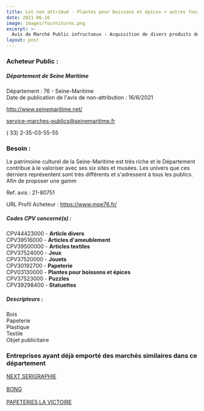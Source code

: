 ```yaml
---
title: Lot non attribué - Plantes pour boissons et épices + autres fournitures
date: 2021-06-16
image: images/fournitures.png
excerpt: >-
  Avis de Marché Public infructueux - Acquisition de divers produits destinés à la vente dans les boutiques des sites et musées du Département de la Seine-Maritime
layout: post
---
```


### Acheteur Public :
##### Département de Seine Maritime
Département : 76 - Seine-Maritime<br/>
Date de publication de l'avis de non-attribution : 16/6/2021


http://www.seinemaritime.net/

service-marches-publics@seinemaritime.fr

( 33) 2-35-03-55-55
### Besoin :

Le patrimoine culturel de la Seine-Maritime est très riche et le Département contribue à le valoriser avec ses six sites et musées. Les univers que ces derniers représentent sont très différents et s'adressent à tous les publics. Afin de proposer une gamm

Ref. avis : 21-80751

URL Profil Acheteur : https://www.mpe76.fr/

##### Codes CPV concerné(s) :
CPV44423000 - **Article divers** <br/>
CPV39516000 - **Articles d'ameublement** <br/>
CPV39500000 - **Articles textiles** <br/>
CPV37524000 - **Jeux** <br/>
CPV37520000 - **Jouets** <br/>
CPV30192700 - **Papeterie** <br/>
CPV03130000 - **Plantes pour boissons et épices** <br/>
CPV37523000 - **Puzzles** <br/>
CPV39298400 - **Statuettes** <br/>

##### Descripteurs :
Bois <br/>
Papeterie <br/>
Plastique <br/>
Textile <br/>
Objet publicitaire <br/>

### Entreprises ayant déjà emporté des marchés similaires dans ce département
<a href="/entreprise-563/siren-450131123">NEXT SERIGRAPHIE</a><br/><br/>
<a href="/entreprise-574/siren-775695299">BONG</a><br/><br/>
<a href="/entreprise-582/siren-886580570">PAPETERIES LA VICTOIRE</a><br/><br/>
